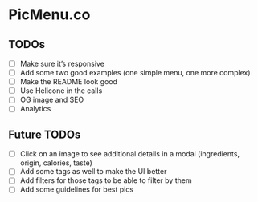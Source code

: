 # PicMenu.co

## TODOs

- [ ] Make sure it’s responsive
- [ ] Add some two good examples (one simple menu, one more complex)
- [ ] Make the README look good
- [ ] Use Helicone in the calls
- [ ] OG image and SEO
- [ ] Analytics

## Future TODOs

- [ ] Click on an image to see additional details in a modal (ingredients, origin, calories, taste)
- [ ] Add some tags as well to make the UI better
- [ ] Add filters for those tags to be able to filter by them
- [ ] Add some guidelines for best pics
